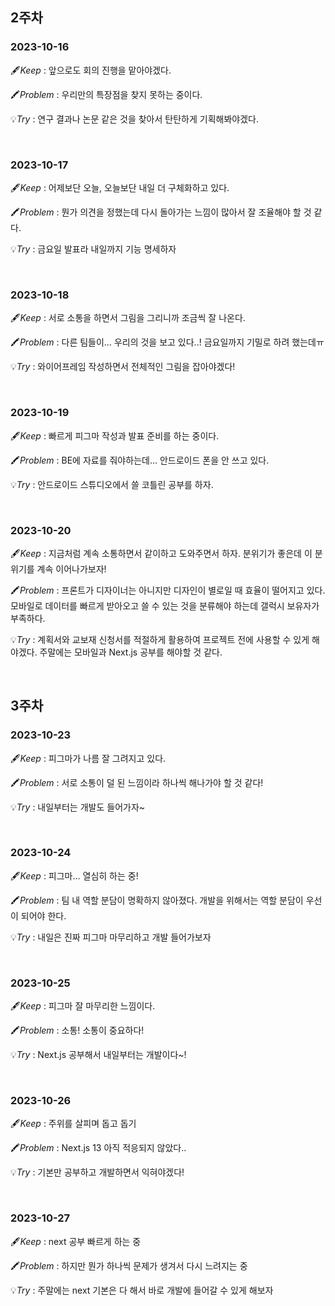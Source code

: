 ## 2주차

### 2023-10-16

🖋️*Keep* : 앞으로도 회의 진행을 맡아야겠다.

🖍️*Problem* : 우리만의 특장점을 찾지 못하는 중이다.

💡*Try* : 연구 결과나 논문 같은 것을 찾아서 탄탄하게 기획해봐야겠다.

<br/>

### 2023-10-17

🖋️*Keep* : 어제보단 오늘, 오늘보단 내일 더 구체화하고 있다.

🖍️*Problem* : 뭔가 의견을 정했는데 다시 돌아가는 느낌이 많아서 잘 조율해야 할 것 같다.

💡*Try* : 금요일 발표라 내일까지 기능 명세하자

<br/>

### 2023-10-18

🖋️*Keep* : 서로 소통을 하면서 그림을 그리니까 조금씩 잘 나온다.

🖍️*Problem* : 다른 팀들이… 우리의 것을 보고 있다..! 금요일까지 기밀로 하려 했는데ㅠ

💡*Try* : 와이어프레임 작성하면서 전체적인 그림을 잡아야겠다!

<br/>

### 2023-10-19

🖋️*Keep* : 빠르게 피그마 작성과 발표 준비를 하는 중이다.

🖍️*Problem* : BE에 자료를 줘야하는데… 안드로이드 폰을 안 쓰고 있다.

💡*Try* : 안드로이드 스튜디오에서 쓸 코틀린 공부를 하자.

<br/>

### 2023-10-20

🖋️*Keep* : 지금처럼 계속 소통하면서 같이하고 도와주면서 하자. 분위기가 좋은데 이 분위기를 계속 이어나가보자!

🖍️*Problem* : 프론트가 디자이너는 아니지만 디자인이 별로일 때 효율이 떨어지고 있다. 모바일로 데이터를 빠르게 받아오고 쓸 수 있는 것을 분류해야 하는데 갤럭시 보유자가 부족하다.

💡*Try* : 계획서와 교보재 신청서를 적절하게 활용하여 프로젝트 전에 사용할 수 있게 해야겠다. 주말에는 모바일과 Next.js 공부를 해야할 것 같다.

<br/>

## 3주차

### 2023-10-23

🖋️*Keep* : 피그마가 나름 잘 그려지고 있다.

🖍️*Problem* : 서로 소통이 덜 된 느낌이라 하나씩 해나가야 할 것 같다!

💡*Try* : 내일부터는 개발도 들어가자~

<br/>

### 2023-10-24

🖋️*Keep* : 피그마… 열심히 하는 중!

🖍️*Problem* : 팀 내 역할 분담이 명확하지 않아졌다. 개발을 위해서는 역할 분담이 우선이 되어야 한다.

💡*Try* : 내일은 진짜 피그마 마무리하고 개발 들어가보자

<br/>

### 2023-10-25

🖋️*Keep* : 피그마 잘 마무리한 느낌이다.

🖍️*Problem* : 소통! 소통이 중요하다!

💡*Try* : Next.js 공부해서 내일부터는 개발이다~!

<br/>

### 2023-10-26

🖋️*Keep* : 주위를 살피며 돕고 돕기

🖍️*Problem* : Next.js 13 아직 적응되지 않았다..

💡*Try* : 기본만 공부하고 개발하면서 익혀야겠다!

<br/>

### 2023-10-27

🖋️*Keep* : next 공부 빠르게 하는 중

🖍️*Problem* : 하지만 뭔가 하나씩 문제가 생겨서 다시 느려지는 중

💡*Try* : 주말에는 next 기본은 다 해서 바로 개발에 들어갈 수 있게 해보자
